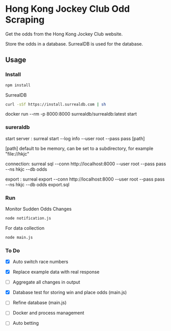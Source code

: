 # Hong Kong Jockey Club Odd Scraping

Get the odds from the Hong Kong Jockey Club website.

Store the odds in a database. SurrealDB is used for the database.

## Usage

### Install

```bash
npm install
```

SurrealDB

```bash
curl -sSf https://install.surrealdb.com | sh
```
docker run --rm -p 8000:8000 surrealdb/surrealdb:latest start

### sureraldb

start server : surreal start --log info --user root --pass pass [path]

[path] default to be memory, can be set to a subdirectory, for example "file://hkjc"

connection: surreal sql --conn http://localhost:8000 --user root --pass pass --ns hkjc --db odds

export : surreal export --conn http://localhost:8000 --user root --pass pass --ns hkjc --db odds export.sql

### Run

Monitor Sudden Odds Changes

```bash
node notification.js
```

For data collection

```bash
node main.js
```

### To Do

- [X] Auto switch race numbers

- [X] Replace example data with real response

- [ ] Aggregate all changes in output

- [X] Database test for storing win and place odds (main.js)

- [ ] Refine database (main.js)

- [ ] Docker and process management

- [ ] Auto betting